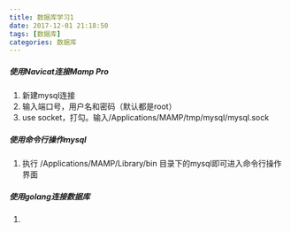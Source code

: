 ```yaml
---
title: 数据库学习1
date: 2017-12-01 21:18:50
tags: [数据库]
categories: 数据库
---
```



##### 使用Navicat连接Mamp Pro

1. 新建mysql连接
2. 输入端口号，用户名和密码（默认都是root）
3. use socket，打勾。输入/Applications/MAMP/tmp/mysql/mysql.sock

##### 使用命令行操作mysql

1. 执行 /Applications/MAMP/Library/bin 目录下的mysql即可进入命令行操作界面

##### 使用golang连接数据库

1. ```	db, err := sql.Open("mysql", "root:root@unix(/Applications/MAMP/tmp/mysql/mysql.sock)/mysql")
```


